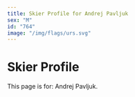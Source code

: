 ```yaml
---
title: Skier Profile for Andrej Pavljuk
sex: "M"
id: "764"
image: "/img/flags/urs.svg" 
---
```


# Skier Profile

This page is for: Andrej Pavljuk.
    
